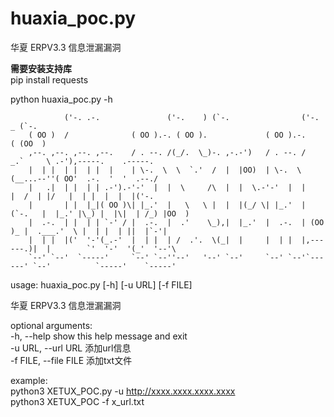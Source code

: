 # huaxia_poc.py
华夏 ERPV3.3 信息泄漏漏洞

**需要安装支持库**  
pip install requests  

python huaxia_poc.py -h

                ('-. .-.               ('-.    ) (`-.                ('-.               _ (`-.
        ( OO )  /              ( OO ).-. ( OO ).             ( OO ).-.          ( (OO  )
        ,--. ,--. ,--. ,--.    / . --. /(_/.  \_)-. ,-.-')   / . --. /         _.`     \ .-'),-----.    .-----.
        |  | |  | |  | |  |    | \-.  \  \  `.'  /  |  |OO)  | \-.  \         (__...--''( OO'  .-.  '  '  .--./
        |   .|  | |  | | .-').-'-'  |  |  \     /\  |  |  \.-'-'  |  |         |  /  | |/   |  | |  |  |  |('-.
        |       | |  |_|( OO )\| |_.'  |   \   \ |  |  |(_/ \| |_.'  |  (`-.   |  |_.' |\_) |  |\|  | /_) |OO  )
        |  .-.  | |  | | `-' / |  .-.  |  .'    \_),|  |_.'  |  .-.  | (OO  )_ |  .___.'  \ |  | |  | ||  |`-'|
        |  | |  |('  '-'(_.-'  |  | |  | /  .'.  \(_|  |     |  | |  |,------.)|  |        `'  '-'  '(_'  '--'\
        `--' `--'  `-----'     `--' `--''--'   '--' `--'     `--' `--'`------' `--'          `-----'    `-----'

usage: huaxia_poc.py [-h] [-u URL] [-f FILE]  

华夏 ERPV3.3 信息泄漏漏洞  

optional arguments:  
  -h, --help            show this help message and exit  
  -u URL, --url URL     添加url信息  
  -f FILE, --file FILE  添加txt文件  

example:  
        python3 XETUX_POC.py -u http://xxxx.xxxx.xxxx.xxxx  
        python3 XETUX_POC -f x_url.txt  
